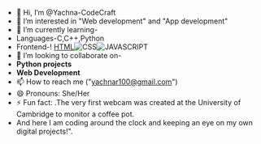 - 👋 Hi, I’m @Yachna-CodeCraft
- 👀 I’m interested in "Web development" and "App development"
-  🌱 I’m currently learning-
-  Languages-C,C++,Python
-  Frontend-! [HTML](https://img.shields.io/badge/HTML-5-orange)![CSS](https://img.shields.io/badge/CSS-3-blue)![JAVASCRIPT](https://img.shields.io/badge/JavaScript-ES6-yellow)
- 💞️ I’m looking to collaborate on-
- **Python projects**
- **Web Development**
- 📫 How to reach me ("yachnar100@gmail.com")
- 😄 Pronouns: She/Her
- ⚡ Fun fact: .The very first webcam was created at the University of Cambridge to monitor a coffee pot.
- And here I am coding around the clock and keeping an eye on my own digital projects!".

<!---
Yachna-CodeCraft/Yachna-CodeCraft is a ✨ special ✨ repository because its `README.md` (this file) appears on your GitHub profile.
You can click the Preview link to take a look at your changes.
--->
